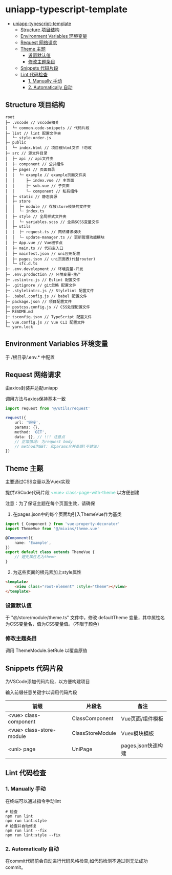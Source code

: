 # uniapp-typescript-template

- [uniapp-typescript-template](#uniapp-typescript-template)
  - [Structure 项目结构](#Structure-%E9%A1%B9%E7%9B%AE%E7%BB%93%E6%9E%84)
  - [Environment Variables 环境变量](#Environment-Variables-%E7%8E%AF%E5%A2%83%E5%8F%98%E9%87%8F)
  - [Request 网络请求](#Request-%E7%BD%91%E7%BB%9C%E8%AF%B7%E6%B1%82)
  - [Theme 主题](#Theme-%E4%B8%BB%E9%A2%98)
    - [设置默认值](#%E8%AE%BE%E7%BD%AE%E9%BB%98%E8%AE%A4%E5%80%BC)
    - [修改主题条目](#%E4%BF%AE%E6%94%B9%E4%B8%BB%E9%A2%98%E6%9D%A1%E7%9B%AE)
  - [Snippets 代码片段](#Snippets-%E4%BB%A3%E7%A0%81%E7%89%87%E6%AE%B5)
  - [Lint 代码检查](#Lint-%E4%BB%A3%E7%A0%81%E6%A3%80%E6%9F%A5)
    - [1. Manually 手动](#1-Manually-%E6%89%8B%E5%8A%A8)
    - [2. Automatically 自动](#2-Automatically-%E8%87%AA%E5%8A%A8)

## Structure 项目结构

```
root
├─ .vscode // vscode相关
│  └─ common.code-snippets // 代码片段
├─ lint // lint 配置文件夹
│  └─ style-order.js
├─ public
│  └─ index.html // 项目根html文件 !勿改
├─ src // 源文件目录
│  ├─ api // api文件夹
│  ├─ component // 公共组件
│  ├─ pages // 页面目录
│  │  └─ example // example页面文件夹
│  │     ├─ index.vue // 主页面
│  │     ├─ sub.vue // 子页面
│  │     └─ component // 私有组件 
│  ├─ static // 静态资源
│  ├─ store
│  │  ├─ module // 存放store模块的文件夹
│  │  └─ index.ts
│  ├─ style // 全局样式文件夹
│  │  └─ variables.scss // 全局SCSS变量文件
│  ├─ utils
│  │  ├─ request.ts // 网络请求模块
│  │  └─ update-manager.ts // 更新管理功能模块
│  ├─ App.vue // Vue根节点
│  ├─ main.ts // 代码主入口 
│  ├─ mainfest.json // uni应用配置
│  ├─ pages.json // uni页面表(代替router)
│  └─ sfc.d.ts
├─ .env.development // 环境变量-开发 
├─ .env.production // 环境变量-生产
├─ .eslintrc.js // Eslint 配置文件
├─ .gitignore // git忽略 配置文件
├─ .stylelintrc.js // Stylelint 配置文件
├─ .babel.config.js // babel 配置文件
├─ package.json // 项目配置文件
├─ postcss.config.js // CSS处理配置文件
├─ README.md
├─ tsconfig.json // TypeScript 配置文件
├─ vue.config.js // Vue CLI 配置文件
└─ yarn.lock
```

## Environment Variables 环境变量

于 /根目录/.env.* 中配置

## Request 网络请求

由axios封装并适配uniapp

调用方法与axios保持基本一致

```typescript
import request from '@/utils/request'

request({
    url: '链接',
    params: {},
    method: 'GET',
    data: {}, // !!! 注意点
    // 正常情况: 为request body
    // method为GET: 和params合并处理(不建议)
})
```

## Theme 主题

主要通过CSS变量以及Vuex实现

提供VSCode代码片段<font color="#55ccbb"> \<vue> class-page-with-theme</font> 以方便创建

注意：为了保证主题在每个页面生效，请确保

1. 在pages.json中的每个页面均引入ThemeVue作为基类

```typescript
import { Component } from 'vue-property-decorator'
import ThemeVue from '@/mixins/theme.vue'

@Component({
    name: 'Example',
})
export default class extends ThemeVue {
    // 避免属性名为theme
}
```

2. 为这些页面的根元素加上style属性
```html
<template>
    <view class="root-element" :style="theme"></view>
</template>
```

### 设置默认值

于 "@/store/module/theme.ts" 文件中，修改 defaultTheme 变量，其中属性名为CSS变量名，值为CSS变量值。（不限于颜色）

### 修改主题条目

调用 ThemeModule.SetRule 以覆盖原值

## Snippets 代码片段

为VSCode添加代码片段，以方便构建项目

输入前缀任意关键字以调用代码片段

| 前缀                      | 片段名           | 备注               |
| ------------------------- | ---------------- | ------------------ |
| \<vue> class-component    | ClassComponent   | Vue页面/组件模板   |
| \<vue> class-store-module | ClassStoreModule | Vuex模块模板       |
| \<uni> page               | UniPage          | pages.json快速构建 |

## Lint 代码检查

### 1. Manually 手动

在终端可以通过指令手动lint
```
# 检查
npm run lint
npm run lint:style
# 检查并自动修复
npm run lint --fix
npm run lint:style --fix
```

### 2. Automatically 自动

在commit代码前会自动进行代码风格检查,如代码检测不通过则无法成功commit。

